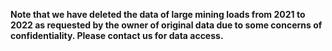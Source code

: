 **Note that we have deleted the data of large mining loads from 2021 to 2022 as requested by the owner of original data due to some concerns of confidentiality. Please contact us for data access.**
